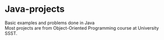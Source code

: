 # Java-projects
Basic examples and problems done in Java  
Most projects are from Object-Oriented Programming course at University SSST.
